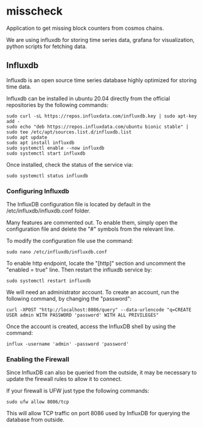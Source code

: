 # misscheck
Application to get missing block counters from cosmos chains. 

We are using influxdb for storing time series data, grafana
for visualization, python scripts for fetching data.

## Influxdb

Influxdb is an open source time series database highly  optimized for storing time data.

Influxdb can be installed in ubuntu 20.04  directly from the official repositories by the following commands:

    sudo curl -sL https://repos.influxdata.com/influxdb.key | sudo apt-key add -
    sudo echo "deb https://repos.influxdata.com/ubuntu bionic stable" | sudo tee /etc/apt/sources.list.d/influxdb.list
    sudo apt update
    sudo apt install influxdb
    sudo systemctl enable --now influxdb
    sudo systemctl start influxdb

Once installed, check the status of the service via:

    sudo systemctl status influxdb

### Configuring Influxdb

The InfluxDB configuration file is located by default in the /etc/influxdb/influxdb.conf folder.

Many features are commented out. To enable them, simply open the configuration file and delete the "#" symbols from the relevant line.

To modify the configuration file use the command:

    sudo nano /etc/influxdb/influxdb.conf

To enable http endpoint, locate the "[http]" section and uncomment the "enabled = true" line. Then restart the influxdb service by:

    sudo systemctl restart influxdb

We will need an administrator account. To create an account, run the following command, by changing the "password":

    curl -XPOST "http://localhost:8086/query" --data-urlencode "q=CREATE USER admin WITH PASSWORD 'password' WITH ALL PRIVILEGES"

Once the account is created, access the InfluxDB shell by using the command:

    influx -username 'admin' -password 'password'

### Enabling the Firewall

Since InfluxDB can also be queried from the outside, it may be necessary to update the firewall rules to allow it to connect.

If your firewall is  UFW just type the following commands:

    sudo ufw allow 8086/tcp

This will allow TCP traffic on port 8086 used by InfluxDB for querying the database from outside.
